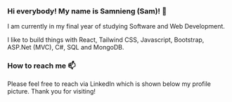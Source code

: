 ### Hi everybody! My name is Samnieng (Sam)! 👋

I am currently in my final year of studying Software and Web Development.

I like to build things with React, Tailwind CSS, Javascript, Bootstrap, ASP.Net (MVC), C#, SQL and MongoDB.



### How to reach me 📫

Please feel free to reach via LinkedIn which is shown below my profile picture. Thank you for visiting! 
